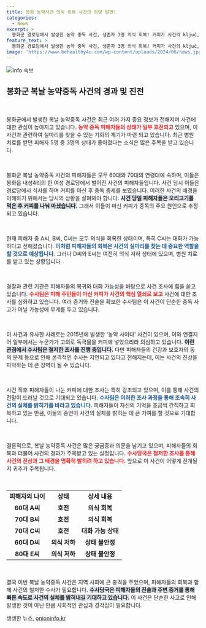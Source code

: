 ```yaml
---
title: 봉화 농약사건 의식 회복 사건의 희망 발견!
categories:
  - News
excerpt: >
  봉화군 경로당에서 발생한 농약 중독 사건, 생존자 3명 의식 회복! 커피가 사건의 ključ, 고의로 독극물 투여 가능성에 수사 집중. 진실이 밝혀질까? 클릭해 확인하세요!
feature_text: >
  봉화군 경로당에서 발생한 농약 중독 사건, 생존자 3명 의식 회복! 커피가 사건의 ključ, 고의로 독극물 투여 가능성에 수사 집중. 진실이 밝혀질까? 클릭해 확인하세요!
image: 'https://www.behealthy4u.com/wp-content/uploads/2024/06/news.jpg'
---
```


<p><img src="https://www.behealthy4u.com/wp-content/uploads/2024/06/news.jpg" alt="info 속보" /></p>

<h2 data-ke-size="size26">봉화군 복날 농약중독 사건의 경과 및 진전</h2>

<p data-ke-size="size16">&nbsp;</p>

<p>봉화군에서 발생한 복날 농약중독 사건은 최근 여러 가지 중요 정보가 전해지며 사건에 대한 관심이 높아지고 있습니다. <b><span style="color: #ee2323;">농약 중독 피해자들의 상태가 일부 호전되고</span></b> 있으며, 이 사건과 관련하여 실마리를 찾을 수 있는 기회의 계기가 마련 되고 있습니다. 최근 병원 치료를 받던 피해자 5명 중 3명의 상태가 좋아졌다는 소식은 많은 주목을 받고 있습니다. </p>

<p data-ke-size="size16">&nbsp;</p>

<p>봉화군 복날 농약중독 사건의 피해자들은 모두 60대와 70대의 연령대에 속하며, 이들은 봉화읍 내성4리의 한 여성 경로당에서 벌어진 사건의 피해자들입니다. 사건 당시 이들은 경로당에서 식사를 하며 커피를 마신 후 중독 증세를 보였습니다. 이러한 사건의 배경을 이해하기 위해서는 당시의 상황을 살펴봐야 합니다. <b><span style="background-color: #21538527;">사건 당일 피해자들은 오리고기를 먹은 후 커피를 나눠 마셨습니다.</span></b> 그래서 이들이 마신 커피가 중독의 주요 원인으로 추정되고 있습니다.</p>

<p data-ke-size="size16">&nbsp;</p>

<p>현재 피해자 중 A씨, B씨, C씨는 모두 의식을 회복한 상태이며, 특히 C씨는 대화가 가능하다고 전해졌습니다. <b><span style="color: #1a5490;">이처럼 피해자들의 회복은 사건의 실마리를 찾는 데 중요한 역할을 할 것으로 예상됩니다.</span></b> 그러나 D씨와 E씨는 여전히 의식 저하 상태에 있으며, 병원 치료를 받고 있는 상황입니다.</p>

<p data-ke-size="size16">&nbsp;</p>

<p>경찰과 관련 기관은 피해자들의 복귀와 대화 가능성을 바탕으로 사건 조사에 힘을 쏟고 있습니다. <b><span style="color: #ee2323;">수사팀은 피해 주민들이 마신 커피가 사건의 핵심 열쇠로 보고</span></b> 사건에 대한 조사를 심화하고 있습니다. 여러 증거와 진술을 확보한 수사팀은 이 사건이 단순한 중독 사고가 아닐 가능성에 무게를 두고 있습니다. </p>

<p data-ke-size="size16">&nbsp;</p>

<p>이 사건과 유사한 사례로는 2015년에 발생한 '농약 사이다' 사건이 있으며, 이와 연결지어 일부에서는 누군가가 고의로 독극물을 커피에 넣었으리라 의심하고 있습니다. <b><span style="background-color: #21538527;">이런 관점에서 수사팀은 철저한 조사를 진행 중입니다.</span></b> 다만 피해자들의 건강과 보호자의 동의 문제 등으로 인해 본격적인 수사는 지연되고 있다고 전해지는데, 이는 사건의 진상을 파악하는 데 큰 장벽이 될 수 있습니다.</p>

<p data-ke-size="size16">&nbsp;</p>

<p>사건 직후 피해자들이 나눈 커피에 대한 조사는 특히 강조되고 있으며, 이를 통해 사건의 전말이 드러날 것으로 기대되고 있습니다. <b><span style="color: #1a5490;">수사팀은 이러한 조사 과정을 통해 조속히 사건의 실체를 밝히기를 바라고 있습니다.</span></b> 피해자들이 자신의 기억을 조금씩 간직하고 회복하고 있는 만큼, 이들의 증언이 사건의 실체를 밝히는 데 큰 기여를 할 것으로 기대합니다.</p>

<p data-ke-size="size16">&nbsp;</p>

<p>결론적으로, 복날 농약중독 사건은 많은 궁금증과 의문을 남기고 있으며, 피해자들의 회복과 더불어 사건의 경과가 주목받고 있는 실정입니다. <b><span style="color: #ee2323;">수사당국은 철저한 조사를 통해 사건의 진상과 그 배경을 명확히 밝히려 하고 있습니다.</span></b> 앞으로 이 사건이 어떻게 전개될지 귀추가 주목됩니다. </p>

<p data-ke-size="size16">&nbsp;</p>

<table style="width:100%; border-collapse:collapse;">
  <tr>
    <td style="text-align: center; height: 17px;"><b>피해자의 나이</b></td>
    <td style="text-align: center; height: 17px;"><b>상태</b></td>
    <td style="text-align: center; height: 17px;"><b>상세 내용</b></td>
  </tr>
  <tr>
    <td style="text-align: center; height: 17px;"><b>60대 A씨</b></td>
    <td style="text-align: center; height: 17px;"><b>호전</b></td>
    <td style="text-align: center; height: 17px;"><b>의식 회복</b></td>
  </tr>
  <tr>
    <td style="text-align: center; height: 17px;"><b>70대 B씨</b></td>
    <td style="text-align: center; height: 17px;"><b>호전</b></td>
    <td style="text-align: center; height: 17px;"><b>의식 회복</b></td>
  </tr>
  <tr>
    <td style="text-align: center; height: 17px;"><b>70대 C씨</b></td>
    <td style="text-align: center; height: 17px;"><b>호전</b></td>
    <td style="text-align: center; height: 17px;"><b>대화 가능 상태</b></td>
  </tr>
  <tr>
    <td style="text-align: center; height: 17px;"><b>60대 D씨</b></td>
    <td style="text-align: center; height: 17px;"><b>의식 저하</b></td>
    <td style="text-align: center; height: 17px;"><b>상태 불안정</b></td>
  </tr>
  <tr>
    <td style="text-align: center; height: 17px;"><b>80대 E씨</b></td>
    <td style="text-align: center; height: 17px;"><b>의식 저하</b></td>
    <td style="text-align: center; height: 17px;"><b>상태 불안정</b></td>
  </tr>
</table>

<p data-ke-size="size16">&nbsp;</p> 

<p>결국 이번 복날 농약중독 사건은 지역 사회에 큰 충격을 주었으며, 피해자들의 회복과 함께 사건의 철저한 수사가 필요합니다. <b><span style="background-color: #21538527;">수사당국은 피해자들의 진술과 주변 증거를 통해 빠른 속도로 사건의 실체를 밝혀내길 기대하고 있습니다.</span></b> 이 사건은 단순한 사고로 인해 발생한 것이 아닌 만큼 사회적인 관심과 경각심이 필요합니다.</p>
생생한 뉴스, <a href="https://onioninfo.kr" rel="dofollow">onioninfo.kr</a>


